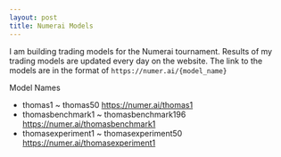 ```yaml
---
layout: post
title: Numerai Models
---
```


I am building trading models for the Numerai tournament. Results of my trading models are updated every day on the website. 
The link to the models are in the format of `https://numer.ai/{model_name}`

Model Names 
  - thomas1 ~ thomas50 <https://numer.ai/thomas1>
  - thomasbenchmark1 ~ thomasbenchmark196 <https://numer.ai/thomasbenchmark1>
  - thomasexperiment1 ~ thomasexperiment50 <https://numer.ai/thomasexperiment1>


